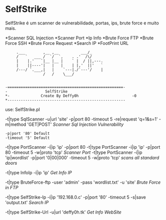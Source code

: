 # SelfStrike
SelfStrike é um scanner de vulnerabilidade, portas, ips, brute force e muito mais.

*Scanner SQL Injection
*Scanner Port
*Ip Info
*Brute Force FTP
*Brute Force SSH
*Brute Force Request
*Search IP
*FootPrint URL


		 .___        ,__ ,__          ___/_     
		 /   `   ___ /  `/  `,    . .'  /\/     
		 |    |.'   `|__ |__ |    ` |  / ||,---.
		 |    ||----'|   |   |    | |,'  ||'   `
		 /---/ `.___,|   |    `---|./`---'/    |
					 /   /    \___/             
		
		
	-====================================================-
	-                 SelfStrike
	*-	        	Create By Deffy0h		                 -0
	*-----------------------------------------------------



use:
SelfStrike.pl

 -t|type SqlScanner -u|url 'site' -p|port 80 -timeout 5 -re|request 'q=1&s=1' -m|method 'GET|POST'    *Scanner Sql Injection Vulnerability*
 
	-p|port '80' Default
	-timeout '5' Default

 -t|type PortScanner -i|ip 'ip' -p|port 80
 -t|type PortScanner -i|ip 'ip' -p|port 80 -timeout 5 -w|proto 'tcp'    *Scanner Port*
 -t|type PortScanner -i|ip 'ip|wordlist' -p|port '0|00|000' -timeout 5 -w|proto 'tcp'     *scans all standard doors*


 -t|type InfoIp -i|ip 'ip'  *Get Info IP*

 -t|type BruteForce-ftp -user 'admin' -pass 'wordlist.txt' -u 'site' *Brute Force in FTP*


 -t|type SelfStrike-Ip -i|ip '192.168.0.c' -p|port '80' -timeout 5 -s|save 'output.txt'  *Search IP*


 -t|type SelfStrike-Url -u|url 'deffy0h.tk' *Get Info WebSite*
